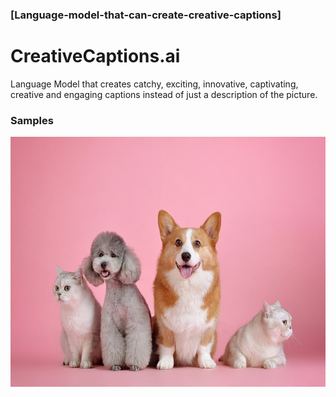 ### [Language-model-that-can-create-creative-captions]
# CreativeCaptions.ai
Language Model that creates catchy, exciting, innovative, captivating, creative and engaging captions instead of just a description of the picture.

### Samples
<p>
    <img src="images/Image5.png" width="800" height="400" />
</p>